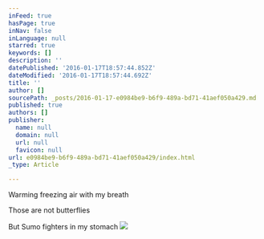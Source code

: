 ```yaml
---
inFeed: true
hasPage: true
inNav: false
inLanguage: null
starred: true
keywords: []
description: ''
datePublished: '2016-01-17T18:57:44.852Z'
dateModified: '2016-01-17T18:57:44.692Z'
title: ''
author: []
sourcePath: _posts/2016-01-17-e0984be9-b6f9-489a-bd71-41aef050a429.md
published: true
authors: []
publisher:
  name: null
  domain: null
  url: null
  favicon: null
url: e0984be9-b6f9-489a-bd71-41aef050a429/index.html
_type: Article

---
```

Warming freezing air with my breath

Those are not butterflies

But Sumo fighters in my stomach
![](https://s3-us-west-2.amazonaws.com/the-grid-img/p/7764021f50589014275f947f17dfb3b73bc5c670.jpg)